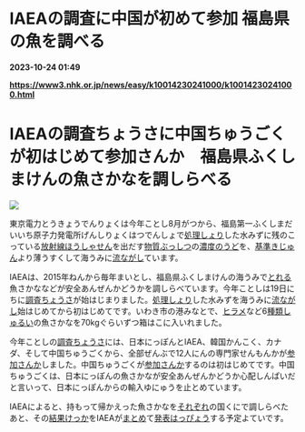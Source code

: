 # IAEAの調査に中国が初めて参加 福島県の魚を調べる

**2023-10-24 01:49**

**https://www3.nhk.or.jp/news/easy/k10014230241000/k10014230241000.html**

IAEAの調査ちょうさに中国ちゅうごくが初はじめて参加さんか　福島県ふくしまけんの魚さかなを調しらべる
===================================================

![](https://www3.nhk.or.jp/news/html/20231019/K10014230241_2310191213_1019132229_01_03.jpg)  

東京電力とうきょうでんりょくは今年ことし8月がつから、福島第一ふくしまだいいち原子力発電所げんしりょくはつでんしょで[処理しょり](javascript:void(0))した水みずに残のこっている[放射線ほうしゃせん](javascript:void(0))を出だす[物質ぶっしつ](javascript:void(0))の[濃度のうど](javascript:void(0))を、[基準きじゅん](javascript:void(0))より薄うすくして海うみに[流ながし](javascript:void(0))ています。

IAEAは、2015年ねんから毎年まいとし、福島県ふくしまけんの海うみで[とれる](javascript:void(0))魚さかななどが安全あんぜんかどうかを調しらべています。今年ことしは19日にちに[調査ちょうさ](javascript:void(0))が始はじまりました。[処理しょり](javascript:void(0))した水みずを海うみに[流ながし](javascript:void(0))始はじめてから初はじめてです。いわき市の港みなとで、[ヒラメ](javascript:void(0))など6[種類しゅるい](javascript:void(0))の魚さかなを70kgぐらいずつ箱はこに入いれました。

今年ことしの[調査ちょうさ](javascript:void(0))には、日本にっぽんとIAEA、韓国かんこく、カナダ、そして中国ちゅうごくから、全部ぜんぶで12人にんの専門家せんもんかが[参加さんか](javascript:void(0))しました。中国ちゅうごくが[参加さんか](javascript:void(0))するのは初はじめてです。中国ちゅうごくは、日本にっぽんの魚さかなが安全あんぜんかどうか心配しんぱいだと言いって、日本にっぽんからの輸入ゆにゅうを止とめています。

IAEAによると、持もって帰かえった魚さかなを[それぞれ](javascript:void(0))の国くにで調しらべたあと、その[結果けっか](javascript:void(0))をIAEAが[まとめ](javascript:void(0))て[発表はっぴょう](javascript:void(0))する予定よていです。